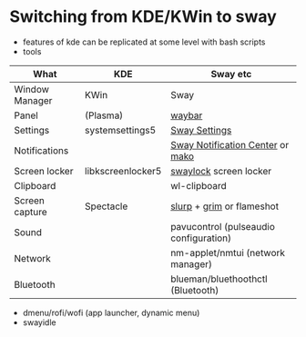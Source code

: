 # Switching from KDE/KWin to sway

* features of kde can be replicated at some level with bash scripts
* tools

| What           | KDE              | Sway etc |
| ---            | ---              | ---|
| Window Manager | KWin             | Sway
| Panel          | (Plasma)         | [waybar](https://github.com/Alexays/Waybar)
| Settings       | systemsettings5  | [Sway Settings](https://github.com/ErikReider/SwaySettings)
| Notifications  |                  | [Sway Notification Center](https://github.com/ErikReider/SwayNotificationCenter) or [mako](https://github.com/emersion/mako)
| Screen locker  | libkscreenlocker5| [swaylock](https://github.com/swaywm/swaylock) screen locker
| Clipboard      |                  | wl-clipboard
| Screen capture | Spectacle        | [slurp](https://github.com/emersion/slurp) + [grim](https://sr.ht/~emersion/grim/) or flameshot
| Sound          |                  | pavucontrol (pulseaudio configuration)
| Network        |                  | nm-applet/nmtui (network manager)
| Bluetooth      |                  | blueman/bluethoothctl (Bluetooth)


  - dmenu/rofi/wofi (app launcher, dynamic menu)
  - swayidle
